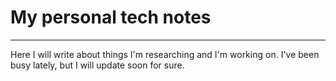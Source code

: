 # My personal tech notes
----------------------------------------------------
Here I will write about things I'm researching and I'm working on. I've been busy lately, but I will update soon for sure.
